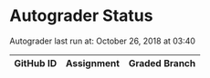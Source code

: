 # Autograder Status
Autograder last run at: October 26, 2018 at 03:40

| GitHub ID | Assignment | Graded Branch |
|-----------|------------|---------------|
